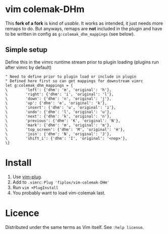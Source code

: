 # vim colemak-DHm
 
This **fork of a fork** is kind of *usable*. It works as intended, it just needs more remaps to do. But anyways, remaps are **not** included in the plugin and have to be written in config as `g:colemak_dhm_mappings` (see below).

## Simple setup

Define this in the vimrc runtime stream prior to plugin loading (plugins run after vimrc by default)
```vim
" Need to define prior to plugin load or include in plugin
" Defined here first so can get mappings for downstream vimrc
let g:colemak_dhm_mappings = {
\        'left': {'dhm': 'm', 'original': 'h'},
\        'right': {'dhm': 'i', 'original': 'l'},
\        'down': {'dhm': 'n', 'original': 'j'},
\        'up': {'dhm': 'e', 'original': 'k'},
\        'insert': {'dhm': 'u', 'original': 'i'},
\        'undo': {'dhm': 'l', 'original': 'u'},
\        'next': {'dhm': 'k', 'original': 'n'},
\        'previous': {'dhm': 'K', 'original': 'N'},
\        'mark': {'dhm': 'm', 'original': 'm'},
\        'top_screen': {'dhm': 'M', 'original': 'H'},
\        'join': {'dhm': 'N', 'original': 'J'},
\        'shift_i': {'dhm': 'I', 'original': '<nop>'},
\}
```

# Install


1. Use [vim-plug](https://github.com/manning390/vim-plug).
2. Add to `.vimrc`: `Plug 'fiplox/vim-colemak-DHm'`
3. Run `vim +PlugInstall`
4. You probably want to load vim-colemak last.

# Licence

Distributed under the same terms as Vim itself. See `:help license`.
